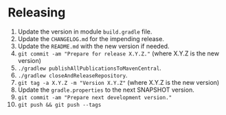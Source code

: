 Releasing
========

1. Update the version in module `build.gradle` file.
2. Update the `CHANGELOG.md` for the impending release.
3. Update the `README.md` with the new version if needed.
4. `git commit -am "Prepare for release X.Y.Z."` (where X.Y.Z is the new version)
5. `./gradlew publishAllPublicationsToMavenCentral`.
6. `./gradlew closeAndReleaseRepository`.
7. `git tag -a X.Y.Z -m "Version X.Y.Z"` (where X.Y.Z is the new version)
8. Update the `gradle.properties` to the next SNAPSHOT version.
9. `git commit -am "Prepare next development version."`
10. `git push && git push --tags`
